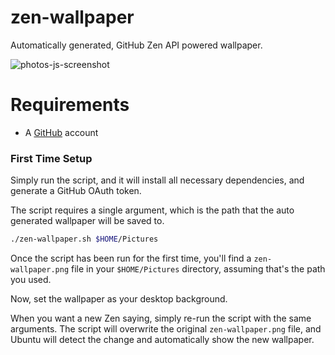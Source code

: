 zen-wallpaper
=============

Automatically generated, GitHub Zen API powered wallpaper.

![photos-js-screenshot](http://taeram.github.io/media/zen-wallpaper.png)

Requirements
============

* A [GitHub](https://github.com/) account

### First Time Setup

Simply run the script, and it will install all necessary dependencies, and generate a GitHub OAuth token.

The script requires a single argument, which is the path that the auto generated wallpaper will be saved to.

```bash
./zen-wallpaper.sh $HOME/Pictures
```

Once the script has been run for the first time, you'll find a `zen-wallpaper.png` file in your `$HOME/Pictures` directory,
assuming that's the path you used.

Now, set the wallpaper as your desktop background.

When you want a new Zen saying, simply re-run the script with the same arguments. The script will overwrite the
original `zen-wallpaper.png` file, and Ubuntu will detect the change and automatically show the new wallpaper.

